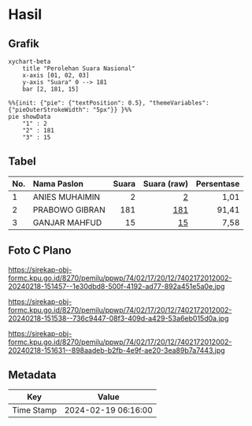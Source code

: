 # Hasil

## Grafik

```mermaid
xychart-beta
    title "Perolehan Suara Nasional"
    x-axis [01, 02, 03]
    y-axis "Suara" 0 --> 181
    bar [2, 181, 15]
```

```mermaid
%%{init: {"pie": {"textPosition": 0.5}, "themeVariables": {"pieOuterStrokeWidth": "5px"}} }%%
pie showData
    "1" : 2
    "2" : 181
    "3" : 15
```

## Tabel

| No. | Nama Paslon    | Suara | Suara (raw) | Persentase |
|:--- |:-------------- | -----:| -----------:| ----------:|
| 1   | ANIES MUHAIMIN | 2     | [2][p-1]    | 1,01       |
| 2   | PRABOWO GIBRAN | 181   | [181][p-2]  | 91,41      |
| 3   | GANJAR MAHFUD  | 15    | [15][p-3]   | 7,58       |


[p-1]: https://github.com/gigit-pemilu/pemilu-2024/blob/main/pilpres/hitung-suara/sub/74-sulawesi-tenggara/sub/02-konawe/sub/17-puriala/sub/2012-tetewatu/sub/002-tps/sub/paslon-1.txt
[p-2]: https://github.com/gigit-pemilu/pemilu-2024/blob/main/pilpres/hitung-suara/sub/74-sulawesi-tenggara/sub/02-konawe/sub/17-puriala/sub/2012-tetewatu/sub/002-tps/sub/paslon-2.txt
[p-3]: https://github.com/gigit-pemilu/pemilu-2024/blob/main/pilpres/hitung-suara/sub/74-sulawesi-tenggara/sub/02-konawe/sub/17-puriala/sub/2012-tetewatu/sub/002-tps/sub/paslon-3.txt

## Foto C Plano

https://sirekap-obj-formc.kpu.go.id/8270/pemilu/ppwp/74/02/17/20/12/7402172012002-20240218-151457--1e30dbd8-500f-4192-ad77-892a451e5a0e.jpg

https://sirekap-obj-formc.kpu.go.id/8270/pemilu/ppwp/74/02/17/20/12/7402172012002-20240218-151538--736c9447-08f3-409d-a429-53a6eb015d0a.jpg

https://sirekap-obj-formc.kpu.go.id/8270/pemilu/ppwp/74/02/17/20/12/7402172012002-20240218-151631--898aadeb-b2fb-4e9f-ae20-3ea89b7a7443.jpg


## Metadata

| Key        | Value               |
| ---------- | ------------------- |
| Time Stamp | 2024-02-19 06:16:00 |



